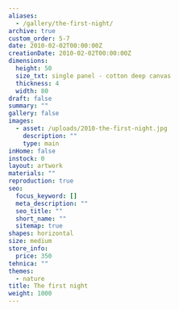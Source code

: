 ```yaml
---
aliases:
  - /gallery/the-first-night/
archive: true
custom_order: 5-7
date: 2010-02-02T00:00:00Z
creationDate: 2010-02-02T00:00:00Z
dimensions:
  height: 50
  size_txt: single panel - cotton deep canvas
  thickness: 4
  width: 80
draft: false
summary: ""
gallery: false
images:
  - asset: /uploads/2010-the-first-night.jpg
    description: ""
    type: main
inHome: false
instock: 0
layout: artwork
materials: ""
reproduction: true
seo:
  focus_keyword: []
  meta_description: ""
  seo_title: ""
  short_name: ""
  sitemap: true
shapes: horizontal
size: medium
store_info:
  price: 350
tehnica: ""
themes:
  - nature
title: The first night
weight: 1000
---
```


